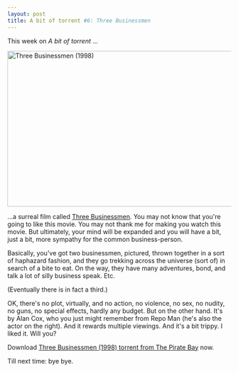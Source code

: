 ```yaml
---
layout: post
title: A bit of torrent #6: Three Businessmen
---
```



This week on <em>A bit of torrent</em> ...

<a href="http://www.flickr.com/photos/sbwoodside/2968687758/" title="Three Businessmen (1998) by sbwoodside, on Flickr"><img src="http://farm4.static.flickr.com/3058/2968687758_7fdd360881_o.png" alt="Three Businessmen (1998)" width="611" height="350" /></a>

...a surreal film called <a href="http://www.imdb.com/title/tt0167454/">Three Businessmen</a>. You may not know that you're going to like this movie. You may not thank me for making you watch this movie. But ultimately, your mind will be expanded and you will have a bit, just a bit, more sympathy for the common business-person.

Basically, you've got two businessmen, pictured, thrown together in a sort of haphazard fashion, and they go trekking across the universe (sort of) in search of a bite to eat. On the way, they have many adventures, bond, and talk a lot of silly business speak. Etc.

(Eventually there is in fact a third.)

OK, there's no plot, virtually, and no action, no violence, no sex, no nudity, no guns, no special effects, hardly any budget. But on the other hand. It's by Alan Cox, who you just might remember from Repo Man (he's also the actor on the right). And it rewards multiple viewings. And it's a bit trippy. I liked it. Will you?

Download <a href="http://thepiratebay.org/torrent/4339298/Alex_Cox_-_Three_Businessmen_%281998%29">Three Businessmen (1998) torrent from The Pirate Bay</a> now.

Till next time: bye bye.
